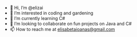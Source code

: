 - 👋 Hi, I’m @elizai
- 👀 I’m interested in coding and gardening
- 🌱 I’m currently learning C#
- 💞️ I’m looking to collaborate on fun projects on Java and C#
- 📫 How to reach me at elisabetaioanas@gmail.com

<!---
elizai/elizai is a ✨ special ✨ repository because its `README.md` (this file) appears on your GitHub profile.
You can click the Preview link to take a look at your changes.
--->
